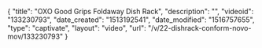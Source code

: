{
    "title": "OXO Good Grips Foldaway Dish Rack",
    "description": "",
    "videoid": "133230793",
    "date_created": "1513192541",
    "date_modified": "1516757655",
    "type": "captivate",
    "layout": "video",
    "url": "\/v\/22-dishrack-conform-novo-mov\/133230793"
}
